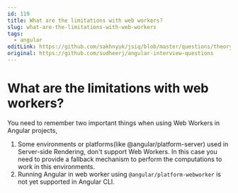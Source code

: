 ```yaml
---
id: 119
title: What are the limitations with web workers?
slug: what-are-the-limitations-with-web-workers
tags:
  - angular
editLink: https://github.com/sakhnyuk/jsiq/blob/master/questions/theory/angular/119.md
original: https://github.com/sudheerj/angular-interview-questions
---
```


# What are the limitations with web workers?

You need to remember two important things when using Web Workers in Angular projects,

1. Some environments or platforms(like @angular/platform-server) used in Server-side Rendering, don't support Web Workers. In this case you need to provide a fallback mechanism to perform the computations to work in this environments.
2. Running Angular in web worker using `@angular/platform-webworker` is not yet supported in Angular CLI.